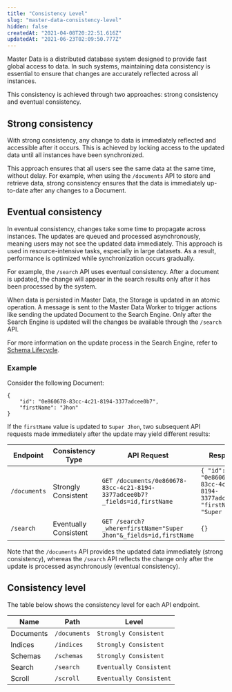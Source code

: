 ```yaml
---
title: "Consistency Level"
slug: "master-data-consistency-level"
hidden: false
createdAt: "2021-04-08T20:22:51.616Z"
updatedAt: "2021-06-23T02:09:50.777Z"
---
```


Master Data is a distributed database system designed to provide fast global access to data. In such systems, maintaining data consistency is essential to ensure that changes are accurately reflected across all instances.

This consistency is achieved through two approaches: strong consistency and eventual consistency.

## Strong consistency

With strong consistency, any change to data is immediately reflected and accessible after it occurs. This is achieved by locking access to the updated data until all instances have been synchronized.

This approach ensures that all users see the same data at the same time, without delay. For example, when using the `/documents` API to store and retrieve data, strong consistency ensures that the data is immediately up-to-date after any changes to a Document.

## Eventual consistency

In eventual consistency, changes take some time to propagate across instances. The updates are queued and processed asynchronously, meaning users may not see the updated data immediately. This approach is used in resource-intensive tasks, especially in large datasets. As a result, performance is optimized while synchronization occurs gradually.

For example, the `/search` API uses eventual consistency. After a document is updated, the change will appear in the search results only after it has been processed by the system. 

When data is persisted in Master Data, the Storage is updated in an atomic operation. A message is sent to the Master Data Worker to trigger actions like sending the updated Document to the Search Engine. Only after the Search Engine is updated will the changes be available through the `/search` API.

For more information on the update process in the Search Engine, refer to [Schema Lifecycle](https://developers.vtex.com/docs/guides/master-data-schema-lifecycle).

### Example

Consider the following Document:

```
{
 	"id": "0e860678-83cc-4c21-8194-3377adcee0b7",
 	"firstName": "Jhon"
}
```

If the `firstName` value is updated to `Super Jhon`, two subsequent API requests made immediately after the update may yield different results:


|Endpoint|Consistency Type|API Request|Response|
|-----|-------|-----------|---------|
|`/documents`|Strongly Consistent|`GET /documents/0e860678-83cc-4c21-8194-3377adcee0b7?_fields=id,firstName`|`{ "id": "0e860678-83cc-4c21-8194-3377adcee0b7", "firstName": "Super Jhon" }`|
|`/search`|Eventually Consistent|`GET /search?_where=firstName="Super Jhon"&_fields=id,firstName`|`{}`|

Note that the `/documents` API provides the updated data immediately (strong consistency), whereas the `/search` API reflects the change only after the update is processed asynchronously (eventual consistency).

## Consistency level

The table below shows the consistency level for each API endpoint.

| Name | Path | Level |
| - | - | - |
| Documents | `/documents` | `Strongly Consistent` |
| Indices | `/indices` | `Strongly Consistent` |
| Schemas | `/schemas` | `Strongly Consistent` |
| Search | `/search` | `Eventually Consistent` |
| Scroll | `/scroll` | `Eventually Consistent` |
